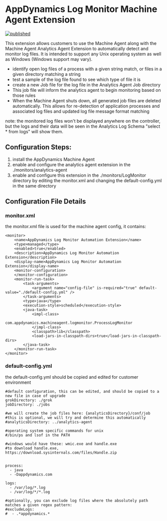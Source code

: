 # AppDynamics Log Monitor Machine Agent Extension

[![published](https://static.production.devnetcloud.com/codeexchange/assets/images/devnet-published.svg)](https://developer.cisco.com/codeexchange/github/repo/jbsouthe/AppDynamics-LogMonitor-MachineAgent-Extension)

This extension allows customers to use the Machine Agent along with the Machine Agent Analytics Agent Extension to automatically detect and monitor log files. It is intended to support any Unix operating system as well as Windows (Windows support may vary).

* identify open log files of a process with a given string match, or files in a given directory matching a string
* test a sample of the log file found to see which type of file it is 
* create a new Job file for the log file in the Analytics Agent Job directory
* This job file will inform the analytics agent to begin monitoring based on those rules
* When the Machine Agent shuts down, all generated job files are deleted automatically.  This allows for re-detection of application processes and associated log files and updated log file message format matching

note: the monitored log files won't be displayed anywhere on the controller, but the logs and their data will be seen in the Analytics Log Schema "select * from logs" will show them.

## Configuration Steps:
1. install the AppDynamics Machine Agent
2. enable and configure the analytics agent extension in the ./monitors/analytics-agent
3. enable and configure this extension in the ./monitors/LogMonitor directory by editing the monitor.xml and changing the default-config.yml in the same directory

## Configuration File Details

### monitor.xml

the monitor.xml file is used for the machine agent config, it contains:

    <monitor>
        <name>AppDynamics Log Monitor Automation Extension</name>
        <type>managed</type>
        <enabled>true</enabled>
        <description>AppDynamics Log Monitor Automation Extension</description>
        <display-name>AppDynamics Log Monitor Automation Extension</display-name>
        <monitor-configuration>
        </monitor-configuration>
        <monitor-run-task>
            <task-arguments>
                <argument name="config-file" is-required="true" default-value="./default-config.yml" />
            </task-arguments>
            <type>java</type>
            <execution-style>scheduled</execution-style>
            <java-task>
                <impl-class>
                    com.appdynamics.machineagent.logmonitor.ProcessLogMonitor
                </impl-class>
                <classpath>lib</classpath>
                <load-jars-in-classpath-dirs>true</load-jars-in-classpath-dirs>
            </java-task>
        </monitor-run-task>
    </monitor>


### default-config.yml

the default-config.yml should be copied and edited for customer environment

    #default configuration, this can be edited, and should be copied to a new file in case of upgrade
    grokDirectory: ./grok
    jobDirectory: ./jobs

    #we will create the job files here: {analyticsDirectory}/conf/job
    #this is optional, we will try and determine this automatically
    #analyticsDirectory: ../analytics-agent

    #operating system specific commands for unix
    #/bin/ps and lsof in the PATH

    #windows would have these: wmic.exe and handle.exe
    #to download handle.exe, https://download.sysinternals.com/files/Handle.zip


    process:
      - java
      - -Dappdynamics.com

    logs:
      - /var/log/*.log
      - /var/log/*/*.log

    #optionally, you can exclude log files where the absolutely path matches a given regex pattern:
    #excludeLogs:
    #  - .*appdynamics.*
